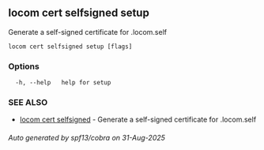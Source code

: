 ## locom cert selfsigned setup

Generate a self-signed certificate for .locom.self

```
locom cert selfsigned setup [flags]
```

### Options

```
  -h, --help   help for setup
```

### SEE ALSO

* [locom cert selfsigned](locom_cert_selfsigned.md)	 - Generate a self-signed certificate for .locom.self

###### Auto generated by spf13/cobra on 31-Aug-2025
